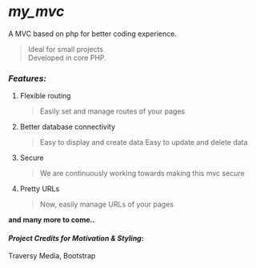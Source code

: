 # _my_mvc_
A MVC based on php for better coding experience.  
> Ideal for small projects  
> Developed in core PHP.

### _Features:_
1. Flexible routing
    > Easily set and manage routes of your pages
2. Better database connectivity  
    > Easy to display and create data
      Easy to update and delete data
3. Secure
    > We are continuously working towards making this mvc secure
4. Pretty URLs
    > Now, easily manage URLs of your pages

**and many more to come..**

#### _Project Credits for Motivation & Styling_:
Traversy Media, Bootstrap